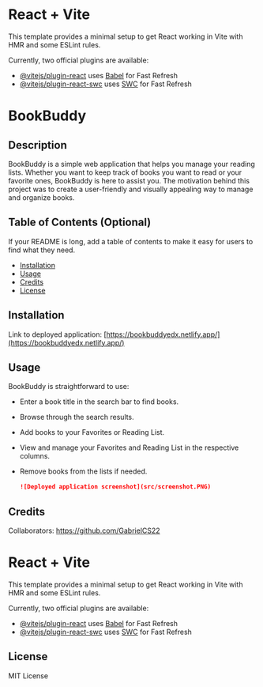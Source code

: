 # React + Vite

This template provides a minimal setup to get React working in Vite with HMR and some ESLint rules.

Currently, two official plugins are available:

- [@vitejs/plugin-react](https://github.com/vitejs/vite-plugin-react/blob/main/packages/plugin-react/README.md) uses [Babel](https://babeljs.io/) for Fast Refresh
- [@vitejs/plugin-react-swc](https://github.com/vitejs/vite-plugin-react-swc) uses [SWC](https://swc.rs/) for Fast Refresh


# BookBuddy

## Description

BookBuddy is a simple web application that helps you manage your reading lists. Whether you want to keep track of books you want to read or your favorite ones, BookBuddy is here to assist you. The motivation behind this project was to create a user-friendly and visually appealing way to manage and organize books.

## Table of Contents (Optional)

If your README is long, add a table of contents to make it easy for users to find what they need.

- [Installation](#installation)
- [Usage](#usage)
- [Credits](#credits)
- [License](#license)

## Installation

Link to deployed application: [https://bookbuddyedx.netlify.app/](https://bookbuddyedx.netlify.app/)

## Usage

BookBuddy is straightforward to use:

- Enter a book title in the search bar to find books.
- Browse through the search results.
- Add books to your Favorites or Reading List.
- View and manage your Favorites and Reading List in the respective columns.
- Remove books from the lists if needed.

    ```md
    ![Deployed application screenshot](src/screenshot.PNG)
    ```

## Credits

Collaborators: https://github.com/GabrielCS22

# React + Vite

This template provides a minimal setup to get React working in Vite with HMR and some ESLint rules.

Currently, two official plugins are available:

- [@vitejs/plugin-react](https://github.com/vitejs/vite-plugin-react/blob/main/packages/plugin-react/README.md) uses [Babel](https://babeljs.io/) for Fast Refresh
- [@vitejs/plugin-react-swc](https://github.com/vitejs/vite-plugin-react-swc) uses [SWC](https://swc.rs/) for Fast Refresh


## License

MIT License